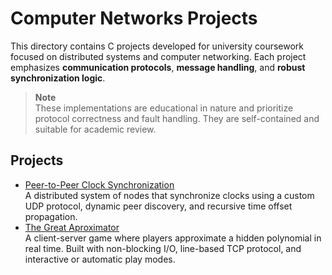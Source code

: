 # Computer Networks Projects

This directory contains C projects developed for university coursework focused on distributed systems and computer networking. Each project emphasizes **communication protocols**, **message handling**, and **robust synchronization logic**.

> **Note**  
> These implementations are educational in nature and prioritize protocol correctness and fault handling. They are self-contained and suitable for academic review.

## Projects

- [Peer-to-Peer Clock Synchronization](Clocks/README.md)  
  A distributed system of nodes that synchronize clocks using a custom UDP protocol, dynamic peer discovery, and recursive time offset propagation.
- [The Great Aproximator](Great_aproximator/README.md)  
  A client-server game where players approximate a hidden polynomial in real time. Built with non-blocking I/O, line-based TCP protocol, and interactive or automatic play modes.